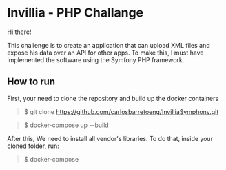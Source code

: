 # Invillia - PHP Challange

Hi there!

This challenge is to create an application that can upload XML files and expose
his data over an API for other apps. To make this, I must have implemented the 
software using the Symfony PHP framework.


## How to run

First, your need to clone the repository and build up the docker  containers
> $ git clone https://github.com/carlosbarretoeng/InvilliaSymphony.git 

> $ docker-compose up --build

After this, We need to install all vendor's libraries. To do that, inside 
your cloned folder, run:
> $ docker-compose
